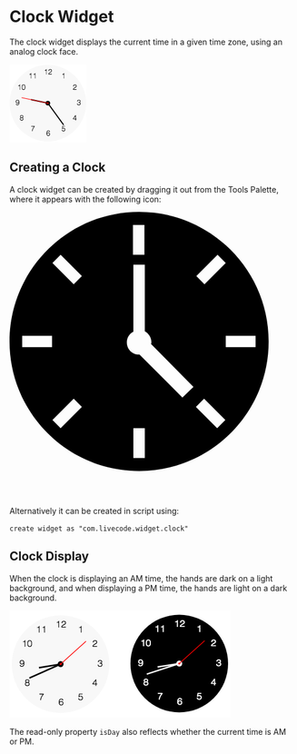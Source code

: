 # Clock Widget
The clock widget displays the current time in a given time zone, using
an analog clock face.

![Clock widget](images/clock.png)

## Creating a Clock
A clock widget can be created by dragging it out from the Tools
Palette, where it appears with the following icon:

<svg viewBox="0 0 70 70" style="display:block;margin:auto" width="auto" height="50">
  <path d="M31.7,0C14.2,0,0,14.2,0,31.7s14.2,31.7,31.7,31.7s31.7-14.2,31.7-31.7S49.2,0,31.7,0z M30.2,3.2h2.8v7.3h-2.8V3.2zM10.4,33.1H3.1v-2.8h7.3V33.1z M12.5,52.9l-2-2l5.2-5.2l2,2L12.5,52.9z M15.7,17.7l-5.2-5.2l2-2l5.2,5.2L15.7,17.7z M33.1,60.2h-2.8v-7.3h2.8V60.2z M42.3,45.4L31.8,34.9c0,0-0.1,0-0.1,0c-1.7,0-3-1.3-3-3c0-1.1,0.6-2.1,1.6-2.6V12.9h2.8v16.3c0.9,0.5,1.6,1.5,1.6,2.6c0,0.2,0,0.4-0.1,0.5L45,42.8L42.3,45.4z M50.8,52.9l-5.2-5.2l2-2l5.2,5.2L50.8,52.9z M47.7,17.7l-2-2l5.2-5.2l2,2L47.7,17.7z M52.9,33.1v-2.8h7.3v2.8H52.9z" />
</svg>


Alternatively it can be created in script using:

	create widget as "com.livecode.widget.clock"

## Clock Display

When the clock is displaying an AM time, the hands are dark on a light 
background, and when displaying a PM time, the hands are light on a dark 
background. 

![AM PM clocks](images/clocks.png)

The read-only property `isDay` also reflects whether the current time is 
AM or PM.